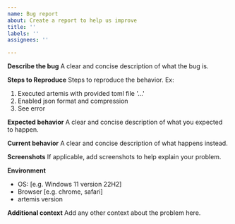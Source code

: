 ```yaml
---
name: Bug report
about: Create a report to help us improve
title: ''
labels: ''
assignees: ''

---
```


**Describe the bug** A clear and concise description of what the bug is.

**Steps to Reproduce** Steps to reproduce the behavior. Ex:

1. Executed artemis with provided toml file '...'
2. Enabled json format and compression
3. See error

**Expected behavior** A clear and concise description of what you expected to
happen.

**Current behavior** A clear and concise description of what happens instead.

**Screenshots** If applicable, add screenshots to help explain your problem.

**Environment**

- OS: [e.g. Windows 11 version 22H2]
- Browser [e.g. chrome, safari]
- artemis version

**Additional context** Add any other context about the problem here.
